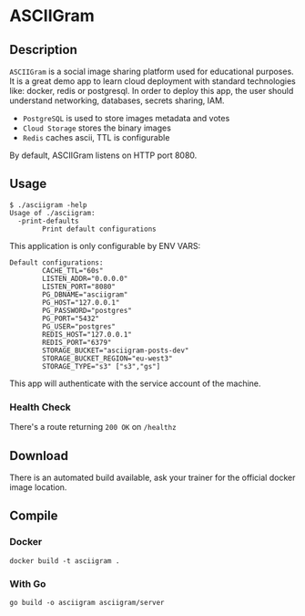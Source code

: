 # ASCIIGram
## Description

`ASCIIGram` is a social image sharing platform used for educational purposes. It is a great demo app to learn
cloud deployment with standard technologies like: docker, redis or postgresql. In order to deploy this app,
the user should understand networking, databases, secrets sharing, IAM.

* `PostgreSQL` is used to store images metadata and votes
* `Cloud Storage` stores the binary images
* `Redis` caches ascii, TTL is configurable

By default, ASCIIGram listens on HTTP port 8080.

## Usage
```
$ ./asciigram -help
Usage of ./asciigram:
  -print-defaults
        Print default configurations
```

This application is only configurable by ENV VARS:

```
Default configurations:
        CACHE_TTL="60s"
        LISTEN_ADDR="0.0.0.0"
        LISTEN_PORT="8080"
        PG_DBNAME="asciigram"
        PG_HOST="127.0.0.1"
        PG_PASSWORD="postgres"
        PG_PORT="5432"
        PG_USER="postgres"
        REDIS_HOST="127.0.0.1"
        REDIS_PORT="6379"
        STORAGE_BUCKET="asciigram-posts-dev"
        STORAGE_BUCKET_REGION="eu-west3"
        STORAGE_TYPE="s3" ["s3","gs"]
```

This app will authenticate with the service account of the machine.

### Health Check

There's a route returning `200 OK` on `/healthz`

## Download

There is an automated build available, ask your trainer for the official docker image location.


## Compile

### Docker

    docker build -t asciigram .

### With Go

    go build -o asciigram asciigram/server
